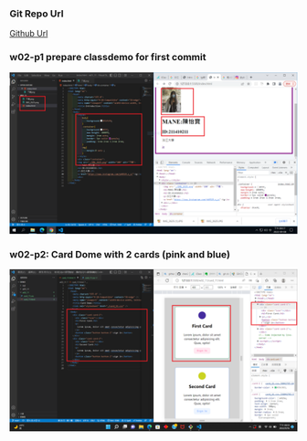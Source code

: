 ### Git Repo Url

[Github Url]()

### w02-p1 prepare classdemo for first commit

![](./w02_p1.PNG)

### w02-p2: Card Dome with 2 cards (pink and blue)

![capture Screen](./w02-p2.png)
